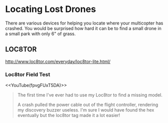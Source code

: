 # Locating Lost Drones

There are various devices for helping you locate where your multicopter has crashed. You would be surprised how hard it can be to find a small drone in a small park with only 6" of grass.

## LOC8TOR

http://www.loc8tor.com/everyday/loc8tor-lite.html/

### Loc8tor Field Test

<<YouTube(fpvgFUxT5DA)>>

> The first time I've ever had to use my Loc8tor to find a missing model.
>
> A crash pulled the power cable out of the flight controller, rendering my discovery buzzer useless. I'm sure I would have found the hex eventually but the loc8tor tag made it a lot easier!


